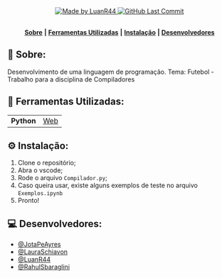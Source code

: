 <div align="center">
   <a href="https://github.com/LuanR44">
      <img alt="Made by LuanR44" src="https://img.shields.io/badge/made%20by-LuanR44-yellow">
   </a>
   <a href="https://github.com/LuanR44/Trabalho-Compiladores/commits/main">
      <img alt="GitHub Last Commit" src="https://img.shields.io/github/last-commit/LuanR44/Trabalho-Compiladores">
   </a>
</div>
</br>
<div align="center">

[**Sobre**](#-sobre) **|**
[**Ferramentas Utilizadas**](#-ferramentas-utilizadas) **|**
[**Instalação**](#%EF%B8%8F-instala%C3%A7%C3%A3o) **|**
[**Desenvolvedores**](#-desenvolvedores)

</div>

## 📝 Sobre:
Desenvolvimento de uma linguagem de programação. Tema: Futebol - Trabalho para a disciplina de Compiladores

## 💾 Ferramentas Utilizadas:
<table>
  <tbody>
    <tr>
      <td style="font-weight: bold">Python</td>
      <td>
        <a href="https://www.python.org/" target="_blank">Web</a>
      </td>
    </tr>
  </tbody>
</table>

## ⚙️ Instalação:

1. Clone o repositório;
2. Abra o vscode;
3. Rode o arquivo `Compilador.py`;
4. Caso queira usar, existe alguns exemplos de teste no arquivo `Exemplos.ipynb`
5. Pronto!


## 💻 Desenvolvedores:

- [@JotaPeAyres](https://github.com/JotaPeAyres)
- [@LauraSchiavon](https://github.com/LauraSchiavon)
- [@LuanR44](https://github.com/LuanR44)
- [@RahulSbaraglini](https://github.com/rahulsbaraglini)
